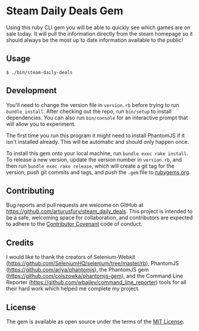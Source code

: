 # Steam Daily Deals Gem

Using this ruby CLI gem you will be able to quickly see which games are on sale today. It will pull the information directly from the steam homepage so it should always be the most up to date information available to the public!

## Usage

    $ ./bin/steam-daily-deals

## Development

You'll need to change the version file in `version.rb` before trying to run `bundle install`. After checking out the repo, run `bin/setup` to install dependencies. You can also run `bin/console` for an interactive prompt that will allow you to experiment.

The first time you run this program it might need to install PhantomJS if it isn't installed already.  This will be automatic and should only happen once.

To install this gem onto your local machine, run `bundle exec rake install`. To release a new version, update the version number in `version.rb`, and then run `bundle exec rake release`, which will create a git tag for the version, push git commits and tags, and push the `.gem` file to [rubygems.org](https://rubygems.org).

## Contributing

Bug reports and pull requests are welcome on GitHub at https://github.com/arturusfury/steam_daily_deals. This project is intended to be a safe, welcoming space for collaboration, and contributors are expected to adhere to the [Contributor Covenant](http://contributor-covenant.org) code of conduct.

## Credits

I would like to thank the creators of Selenium-Webkit (https://github.com/SeleniumHQ/selenium/tree/master/rb), PhantomJS (https://github.com/ariya/phantomjs), the PhantomJS gem (https://github.com/colszowka/phantomjs-gem), and the Command Line Reporter (https://github.com/wbailey/command_line_reporter) tools for all their hard work which helped me complete my project.

## License

The gem is available as open source under the terms of the [MIT License](http://opensource.org/licenses/MIT).
